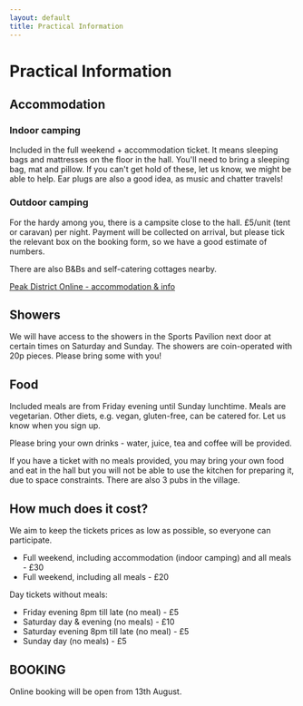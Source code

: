 ```yaml
---
layout: default
title: Practical Information
--- 
```

# Practical Information

## Accommodation
		
### Indoor camping 
Included in the full weekend + accommodation ticket. It means sleeping bags and mattresses on the floor in the hall. You'll need to bring a sleeping bag, mat and pillow. If you can't get hold of these, let us know, we might be able to help. Ear plugs are also a good idea, as music and chatter travels!

### Outdoor camping
For the hardy among you, there is a campsite close to the hall. 
£5/unit (tent or caravan) per night. Payment will be collected on arrival, but please tick the relevant box on the booking form, so we have a good estimate of numbers.
	
There are also B&Bs and self-catering cottages nearby.

[Peak District Online - accommodation & info](http://www.peakdistrictonline.co.uk/ashover-c2537.html)

## Showers
We will have access to the showers in the Sports Pavilion next door at certain times on Saturday and Sunday. The showers are coin-operated with 20p pieces. Please bring some with you!
		
## Food
Included meals are from Friday evening until Sunday lunchtime. Meals are vegetarian. Other diets, e.g. vegan, gluten-free, can be catered for. Let us know when you sign up.
		
Please bring your own drinks - water, juice, tea and coffee will be provided.

If you have a ticket with no meals provided, you may bring your own food and eat in the hall but you will not be able to use the kitchen for preparing it, due to space constraints. There are also 3 pubs in the village.

## How much does it cost?

We aim to keep the tickets prices as low as possible, so everyone can participate.

* Full weekend, including accommodation (indoor camping) and all meals - £30
* Full weekend, including all meals - £20

Day tickets without meals:

* Friday evening 8pm till late (no meal) - £5
* Saturday day & evening (no meals) - £10
* Saturday evening 8pm till late (no meal) - £5
* Sunday day (no meals) - £5

## BOOKING

Online booking will be open from 13th August.
